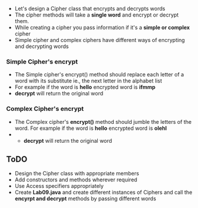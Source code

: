 * Let's design a Cipher class that encrypts and decrypts words
* The cipher methods will take a __single word__ and encrypt or decrypt them. 
* While creating a cipher you pass information if it's a __simple or complex__ cipher
* Simple cipher and complex ciphers have different ways of encrypting and decrypting words


### Simple Cipher's encrypt

* The Simple cipher's encrypt() method should replace each letter of a word with its substitute ie., the next letter in the alphabet list
* For example if the word is __hello__ encrypted word is __ifmmp__
* __decrypt__ will return the original word


### Complex Cipher's encrypt

* The Complex cipher's __encrypt()__ method should jumble the letters of the word. For example if the word is __hello__ encrypted word is __olehl__
* * __decrypt__ will return the original word


## ToDO
* Design the Cipher class with appropriate members
* Add constructors and methods wherever required
* Use Access specifiers appropriately
* Create __Lab09.java__ and create different instances of Ciphers and call the __encyrpt and decrypt__ methods by passing different words

